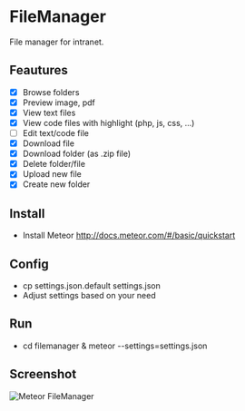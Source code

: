 FileManager
===



File manager for intranet.

## Feautures

- [x] Browse folders
- [x] Preview image, pdf
- [x] View text files 
- [x] View code files with highlight (php, js, css, ...)
- [ ] Edit text/code file
- [x] Download file
- [x] Download folder (as .zip file)
- [x] Delete folder/file
- [x] Upload new file
- [x] Create new folder

## Install

- Install Meteor http://docs.meteor.com/#/basic/quickstart

## Config

- cp settings.json.default settings.json
- Adjust settings based on your need

## Run

- cd filemanager & meteor --settings=settings.json

## Screenshot

![Meteor FileManager](http://i.imgur.com/R0UkfgZ.png "Meteor FileManager")
